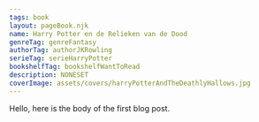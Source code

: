 ```yaml
---
tags: book
layout: pageBook.njk
name: Harry Potter en de Relieken van de Dood
genreTag: genreFantasy
authorTag: authorJKRowling
serieTag: serieHarryPotter
bookshelfTag: bookshelfWantToRead
description: NONESET
coverImage: assets/covers/harryPotterAndTheDeathlyHallows.jpg
---
```


Hello, here is the body of the first blog post.